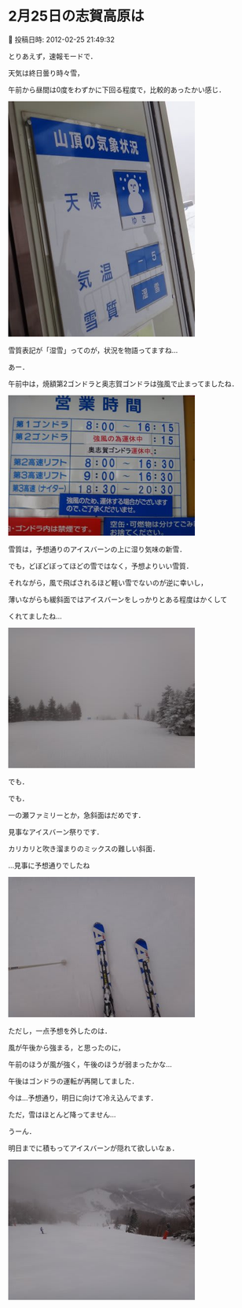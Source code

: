 # 2月25日の志賀高原は

📅 投稿日時: 2012-02-25 21:49:32

とりあえず，速報モードで．





天気は終日曇り時々雪，


午前から昼間は0度をわずかに下回る程度で，比較的あったかい感じ．




![07829655d0ad5d88d0a316139a209a51.jpg](images/07829655d0ad5d88d0a316139a209a51.jpg)




雪質表記が「湿雪」ってのが，状況を物語ってますね…





あー．


午前中は，焼額第2ゴンドラと奥志賀ゴンドラは強風で止まってましたね．




![77da05f0e3d4f745db7ccba8c29720e9.jpg](images/77da05f0e3d4f745db7ccba8c29720e9.jpg)







雪質は，予想通りのアイスバーンの上に湿り気味の新雪．


でも，どぼどぼってほどの雪ではなく，予想よりいい雪質．


それながら，風で飛ばされるほど軽い雪でないのが逆に幸いし，


薄いながらも緩斜面ではアイスバーンをしっかりとある程度はかくして


くれてましたね…







![c0b25a7cda76503f386ddece7bd23e36.jpg](images/c0b25a7cda76503f386ddece7bd23e36.jpg)







でも．


でも．


一の瀬ファミリーとか，急斜面はだめです．


見事なアイスバーン祭りです．


カリカリと吹き溜まりのミックスの難しい斜面．


…見事に予想通りでしたね




![fe67c4e7a22cb29ce0b4bd2b014ad8d1.jpg](images/fe67c4e7a22cb29ce0b4bd2b014ad8d1.jpg)







ただし，一点予想を外したのは．


風が午後から強まる，と思ったのに，


午前のほうが風が強く，午後のほうが弱まったかな…


午後はゴンドラの運転が再開してました．





今は…予想通り，明日に向けて冷え込んでます．


ただ，雪はほとんど降ってません…


うーん．


明日までに積もってアイスバーンが隠れて欲しいなぁ．







![a1cf5cdc3ba00e646f505550e20e9d56.jpg](images/a1cf5cdc3ba00e646f505550e20e9d56.jpg)
